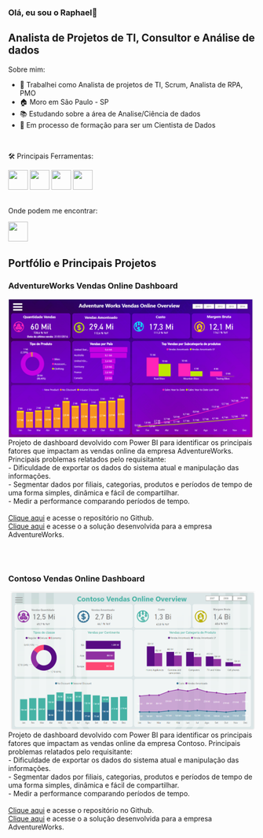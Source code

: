 ### Olá, eu sou o Raphael👋

## Analista de Projetos de TI, Consultor e Análise de dados

Sobre mim:

- 🔭 Trabalhei como Analista de projetos de TI, Scrum, Analista de RPA, PMO
- 🏠 Moro em São Paulo - SP
- 📚 Estudando sobre a área de Analise/Ciência de dados
- 🌱 Em processo de formação para ser um Cientista de Dados

<br>

🛠️ Principais Ferramentas:

<div>
  <img height="40" width="40" src="https://logospng.org/download/microsoft-excel/logo-microsoft-excel-256.png">
  <img height="40" width="40" src="https://github.com/Raphaneitor/Portfolio/blob/main/linguagens/sql.png?raw=true">
  <img height="40" width="40" src="https://github.com/Raphaneitor/Portfolio/blob/main/linguagens/power%20bi.png?raw=true">
  <img height="40" width="40" src="https://github.com/Raphaneitor/Portfolio/blob/main/linguagens/python.png?raw=true">
</div>

<br>

Onde podem me encontrar:
<div>
  <a href="https://www.linkedin.com/in/raphael-lopes-53348246/">
    <img height="40" width="40" src="https://github.com/Raphaneitor/Portfolio/blob/main/social%20icons/linkedin.png?raw=true">
</a>
</div>

##
## Portfólio e Principais Projetos
### AdventureWorks Vendas Online Dashboard
<img align="left" width="500" src="https://github.com/Raphaneitor/AdventureWorksPortfolio/blob/main/imagens/AdventureWorks_neon_Dashboard_Overview.png?raw=true">
Projeto de dashboard devolvido com Power BI para identificar os principais fatores que impactam as vendas online da empresa AdventureWorks.
Principais problemas relatados pelo requisitante: <br>
- Dificuldade de exportar os dados do sistema atual e manipulação das informações.<br>
- Segmentar dados por filiais, categorias, produtos e períodos de tempo de uma forma simples, dinâmica e fácil de compartilhar.<br>
- Medir a performance comparando períodos de tempo.<br>
<br>
<a href="https://github.com/Raphaneitor/AdventureWorksPortfolio" target="_blank">Clique aqui</a> e acesse o repositório no Github.
<br>
<a href="https://app.powerbi.com/view?r=eyJrIjoiMTc0MzI1MTctYWEwZC00NmQzLTkyZmYtMGI1MmU0MzlmM2U2IiwidCI6IjNhNzMyOWQ1LWRmZmUtNDhiYS1iODE0LTU3YjAyOWFiNjcwOCJ9">Clique aqui</a> e acesse o a solução desenvolvida para a empresa AdventureWorks.

<br><br>

### Contoso Vendas Online Dashboard
<img align="right" width="500" src="https://github.com/Raphaneitor/ContosoPortolio/blob/main/imagens/Contoso_Dashboard_Overview.png?raw=true">
Projeto de dashboard devolvido com Power BI para identificar os principais fatores que impactam as vendas online da empresa Contoso.
Principais problemas relatados pelo requisitante: <br>
- Dificuldade de exportar os dados do sistema atual e manipulação das informações.<br>
- Segmentar dados por filiais, categorias, produtos e períodos de tempo de uma forma simples, dinâmica e fácil de compartilhar.<br>
- Medir a performance comparando períodos de tempo.<br>
<br>
<a href="https://github.com/Raphaneitor/ContosoPortolio/tree/main" target="_blank">Clique aqui</a> e acesse o repositório no Github.
<br>
<a href="https://app.powerbi.com/view?r=eyJrIjoiOWIwNGVhMWUtY2Y4OS00NzRjLWJkMzQtNzY5YjViNjA2Y2Q1IiwidCI6IjNhNzMyOWQ1LWRmZmUtNDhiYS1iODE0LTU3YjAyOWFiNjcwOCJ9">Clique aqui</a> e acesse o a solução desenvolvida para a empresa AdventureWorks.



<!--
**Raphaneitor/Raphaneitor** is a ✨ _special_ ✨ repository because its `README.md` (this file) appears on your GitHub profile.

Here are some ideas to get you started:

- 🔭 I’m currently working on ...
- 🌱 I’m currently learning ...
- 👯 I’m looking to collaborate on ...
- 🤔 I’m looking for help with ...
- 💬 Ask me about ...
- 📫 How to reach me: ...
- 😄 Pronouns: ...
- ⚡ Fun fact: ...
-->
